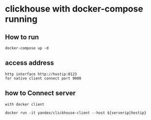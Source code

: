 # clickhouse with docker-compose running

## How to run

```code
docker-compose up -d
```

## access address

```code
http interface http://hostip:8123
for native client connect port 9000
```

## how to Connect server

```code
with docker client

docker run -it yandex/clickhouse-client --host ${serverip|hostip}
```